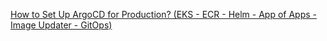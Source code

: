 [How to Set Up ArgoCD for Production? (EKS - ECR - Helm - App of Apps - Image Updater - GitOps)](https://www.youtube.com/watch?v=_G_RY5trQao&list=PLiMWaCMwGJXkktZoHhmL6sbg7ELNjv9Xw&index=5&ab_channel=AntonPutra)